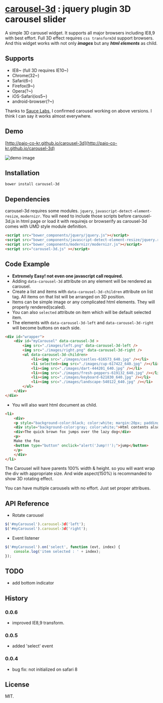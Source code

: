 # [carousel-3d](http://paio-co-kr.github.io/carousel-3d) : jquery plugin 3D carousel slider

A simple 3D carousel widget.
It supports all major browsers including IE8,9 with best effort. Full 3D effect requires `css transform3d` support browsers. 
And this widget works with not only _**images**_ but any _**html elements**_ as child.

## Supports
* IE8~ (full 3D requires IE10~)
* Chrome(32~)
* Safari(6~)
* Firefox(9~)
* Opera(?~)
* iOS-Safari(ios5~)
* android-browser(?~)

Thanks to [Sauce Labs](http://saucelabs.com), I confirmed carousel working on above versions. I think I can say it works almost everywhere.

## Demo

[http://paio-co-kr.github.io/carousel-3d](http://paio-co-kr.github.io/carousel-3d)

![demo image](http://paio-co-kr.github.io/carousel-3d/images/recent_browser.png)

## Installation

`bower install carousel-3d`

## Dependencies
carousel-3d requires some modules. `jquery`, `javascript-detect-element-resize`, `modernizr`.
You will need to include those scripts before carousel-3d.js in html page or load it with requirejs or browserify as carousel-3d comes with UMD style module definition.
```html
<script src="bower_components/jquery/jquery.js"></script>
<script src="bower_components/javascript-detect-element-resize/jquery.resize.js"></script>
<script src="bower_components/modernizr/modernizr.js"></script>
<script src="carousel-3d.js" ></script>
```

## Code Example
* **Extremely Easy! not even one javascript call required.**
* Adding `data-carousel-3d` attribute on any element will be rendered as carousel.
* Create a list and items with `data-carousel-3d-children` attribute on list tag. All items on that list will be arranged on 3D position.
* Items can be simple image or any complicated html elements. They will properly rendered(scaled).
* You can also `selected` attribute on item which will be default selected item.
* The elements with `data-carousel-3d-left` and `data-carousel-3d-right` will become buttons on each side.

```html
<div id="wrapper">
    <div id="myCarousel" data-carousel-3d >
        <img src="./images/left.png" data-carousel-3d-left />
        <img src="./images/right.png" data-carousel-3d-right />
        <ul data-carousel-3d-children>
            <li><img src="./images/castles-616573_640.jpg" /></li>
            <li selected><img src="./images/cup-617422_640.jpg" /></li>
            <li><img src="./images/dart-444201_640.jpg" /></li>
            <li><img src="./images/fresh-peppers-619132_640.jpg" /></li>
            <li><img src="./images/keyboard-621830_640.jpg" /></li>
            <li><img src="./images/landscape-540122_640.jpg" /></li>
        </ul>
    </div>
</div>
```

* You will also want html document as child.

```html
<li>
    <div>
    <p style="background-color:black; color:white; margin:20px; padding:20px;">A simple html child</p>
    <div style="background-color:gray; color:white;">Html contents also works ok!!!</div>
    <div>The quick brown fox jumps over the lazy dog</div>
    <p>
    Make the fox
    <button type="button" onclick="alert('Jump!!');">jump</button>
    </p>
    </div>
</li>
```
The Carousel will have parents 100% width & height. so you will want wrap the div with appropriate size. And wide aspect(150%) is recommanded to show 3D rotating effect.

You can have multiple carousels with no effort. Just set proper attribues.
## API Reference
* Rotate carousel
```javascript
$('#myCarousel').carousel-3d('left');
$('#myCarousel').carousel-3d('right');
```
* Event listener
```javascript
$('#myCarousel').on('select', function (evt, index) {
    console.log('item selected : ' + index);
});
```


## TODO
* add bottom indicator

## History
### 0.0.6
* improved IE8,9 transform.

### 0.0.5
* added 'select' event

### 0.0.4
* bug fix: not initialized on safari 8
 

## License

MIT.
